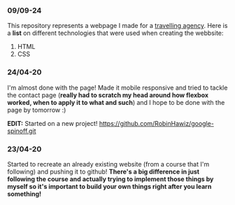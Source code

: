 ### 09/09-24
This repository represents a webpage I made for a <ins>travelling agency</ins>.
Here is a **list** on different technologies that were used when creating the webbsite:
1. HTML
2. CSS

### 24/04-20
I'm almost done with the page! Made it mobile responsive and tried to tackle the contact page (**really had to scratch my head around how flexbox worked, when to apply it to what and such**) and I hope to be done with the page by tomorrow :)

**EDIT:** Started on a new project! https://github.com/RobinHawiz/google-spinoff.git

### 23/04-20

Started to recreate an already existing website (from a course that I'm following) and pushing it to github! **There's a big difference in just following the course and actually trying to implement those things by myself so it's important to build your own things right after you learn something!**
